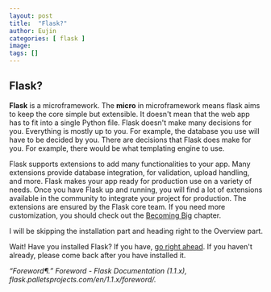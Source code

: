 ```yaml
---
layout: post
title:  "Flask?"
author: Eujin
categories: [ flask ]
image: 
tags: []
---
```


## Flask?
**Flask** is a microframework. The **micro** in microframework means flask aims to keep the core simple but extensible. It doesn't mean that the web app has to fit into a single Python file. Flask doesn't make many decisions for you. Everything is mostly up to you. For example, the database you use will have to be decided by you. There are decisions that Flask does make for you. For example, there would be what templating engine to use. 

Flask supports extensions to add many functionalities to your app. Many extensions provide database integration, for validation, upload handling, and more. Flask makes your app ready for production use on a variety of needs. Once you have Flask up and running, you will find a lot of extensions available in the community to integrate your project for production. The extensions are ensured by the Flask core team. If you need more customization, you should check out the [Becoming Big](https://flask.palletsprojects.com/en/1.1.x/becomingbig/#becomingbig) chapter. 

I will be skipping the installation part and heading right to the Overview part.

Wait! Have you installed Flask?
If you have, [go right ahead](https://kstar1996.github.io/introduction-to-flask/). 
If you haven't already, please come back after you have installed it.


*“Foreword¶.” _Foreword - Flask Documentation (1.1.x)_, flask.palletsprojects.com/en/1.1.x/foreword/.*
